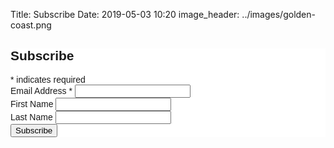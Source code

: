Title: Subscribe
Date: 2019-05-03 10:20
image_header: ../images/golden-coast.png

<!-- Begin Mailchimp Signup Form -->
<link href="//cdn-images.mailchimp.com/embedcode/classic-10_7.css" rel="stylesheet" type="text/css">
<style type="text/css">
    #mc_embed_signup {
        background: #fff;
        clear: left;
        font: 14px Helvetica, Arial, sans-serif;
    }

    /* Add your own Mailchimp form style overrides in your site stylesheet or in this style block.
       We recommend moving this block and the preceding CSS link to the HEAD of your HTML file. */
</style>
<div id="mc_embed_signup">
    <form action="https://jwkennington.us19.list-manage.com/subscribe/post?u=e0cfaec1a21afb941a757a72e&amp;id=15255e9028"
          method="post" id="mc-embedded-subscribe-form" name="mc-embedded-subscribe-form" class="validate"
          target="_blank" novalidate>
        <div id="mc_embed_signup_scroll">
            <h2>Subscribe</h2>
            <div class="indicates-required"><span class="asterisk">*</span> indicates required</div>
            <div class="mc-field-group">
                <label for="mce-EMAIL">Email Address <span class="asterisk">*</span>
                </label>
                <input type="email" value="" name="EMAIL" class="required email" id="mce-EMAIL">
            </div>
            <div class="mc-field-group">
                <label for="mce-FNAME">First Name </label>
                <input type="text" value="" name="FNAME" class="" id="mce-FNAME">
            </div>
            <div class="mc-field-group">
                <label for="mce-LNAME">Last Name </label>
                <input type="text" value="" name="LNAME" class="" id="mce-LNAME">
            </div>
            <div id="mce-responses" class="clear">
                <div class="response" id="mce-error-response" style="display:none"></div>
                <div class="response" id="mce-success-response" style="display:none"></div>
            </div>
            <!-- real people should not fill this in and expect good things - do not remove this or risk form bot signups-->
            <div style="position: absolute; left: -5000px;" aria-hidden="true"><input type="text"
                                                                                      name="b_e0cfaec1a21afb941a757a72e_15255e9028"
                                                                                      tabindex="-1" value=""></div>
            <div class=""><input type="submit" value="Subscribe" name="subscribe" id="mc-embedded-subscribe"
                                      class="button"></div>
        </div>
    </form>
</div>
<script type='text/javascript' src='//s3.amazonaws.com/downloads.mailchimp.com/js/mc-validate.js'></script>
<script type='text/javascript'>(function ($) {
    window.fnames = new Array();
    window.ftypes = new Array();
    fnames[0] = 'EMAIL';
    ftypes[0] = 'email';
    fnames[1] = 'FNAME';
    ftypes[1] = 'text';
    fnames[2] = 'LNAME';
    ftypes[2] = 'text';
    fnames[3] = 'ADDRESS';
    ftypes[3] = 'address';
    fnames[4] = 'PHONE';
    ftypes[4] = 'phone';
    fnames[5] = 'BIRTHDAY';
    ftypes[5] = 'birthday';
}(jQuery));
var $mcj = jQuery.noConflict(true);</script>
<!--End mc_embed_signup-->

<br><br>